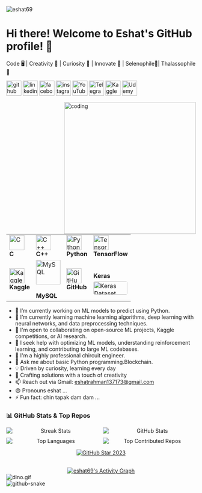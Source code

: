 <p align="left"> <img src="https://komarev.com/ghpvc/?username=eshat69&label=Profile%20views&color=0e75b6&style=flat" alt="eshat69" /> </p>

# Hi there! Welcome to Eshat's GitHub profile! 👋
Code 🖥️ | Creativity 🎨 | Curiosity 🌌 | Innovate 🚀 | Selenophile🌙| Thalassophile 🌊


[<img src='https://cdn.jsdelivr.net/npm/simple-icons@3.0.1/icons/github.svg' alt='github' height='40'>](https://github.com/eshat69)
[<img src='https://cdn.jsdelivr.net/npm/simple-icons@3.0.1/icons/linkedin.svg' alt='linkedin' height='40'>](https://www.linkedin.com/in/eshat-rahman-b18516154/)
[<img src='https://cdn.jsdelivr.net/npm/simple-icons@3.0.1/icons/facebook.svg' alt='facebook' height='40'>](https://www.facebook.com/eshat0007)
[<img src='https://cdn.jsdelivr.net/npm/simple-icons@3.0.1/icons/instagram.svg' alt='instagram' height='40'>](https://www.instagram.com/eshat_rahman/)
[<img src='https://cdn.jsdelivr.net/npm/simple-icons@3.0.1/icons/youtube.svg' alt='YouTube' height='40'>](https://www.youtube.com/@UR%C2%B7Eshat)
[<img src='https://cdn.jsdelivr.net/npm/simple-icons@3.0.1/icons/telegram.svg' alt='Telegram' height='40'>](https://t.me/eshat07)
[<img src='https://cdn.jsdelivr.net/npm/simple-icons@3.0.1/icons/kaggle.svg' alt='Kaggle' height='40'>](https://www.kaggle.com/eshatrahman)
[<img src='https://cdn.jsdelivr.net/npm/simple-icons@3.0.1/icons/udemy.svg' alt='Udemy' height='40'>](https://www.udemy.com/user/eshat-rahman/)

<img align="right" alt="coding" width="350" src="https://github.com/user-attachments/assets/edbe8c7f-84c2-4903-9eaf-4066f23c0e58">
<div align="left">




<table>
    <tr>
    <td class="tech-icon">
      <img src="https://media1.giphy.com/media/v1.Y2lkPTc5MGI3NjExazRzZzZ3MDBnZnNjaDBoamo4emhucnlzZ2h0d3RiOWowcG12dGU1ciZlcD12MV9pbnRlcm5hbF9naWZfYnlfaWQmY3Q9Zw/GwtfUx2P2HnvByDZdg/giphy.gif" alt="C" width="40" height="40" />
      <br><strong>C</strong>
    </td>
    <td class="tech-icon">
      <img src="https://techstack-generator.vercel.app/cpp-icon.svg" alt="C++" width="40" height="40" />
      <br><strong>C++</strong>
    </td>
    <td class="tech-icon">
      <img src="https://techstack-generator.vercel.app/python-icon.svg" alt="Python" width="40" height="40" />
      <br><strong>Python</strong>
    </td>
    <td class="tech-icon">
      <img src="https://skillicons.dev/icons?i=tensorflow" alt="TensorFlow" width="40" height="40" />
      <br><strong>TensorFlow</strong>
    </td>
  </tr>

  <tr>
    <td class="tech-icon">
      <img src="https://upload.wikimedia.org/wikipedia/commons/7/7c/Kaggle_logo.png" width="40" height="40" alt="Kaggle" />
      <br><strong>Kaggle</strong>
    </td>
     <td class="tech-icon">
      <div style="display: flex; align-items: flex-start;">
        <img src="https://techstack-generator.vercel.app/mysql-icon.svg" alt="MySQL" width="65" height="65" />
      </div>
      <br><strong>MySQL</strong>
    </td>
    <td class="tech-icon">
      <img src="https://techstack-generator.vercel.app/github-icon.svg" alt="GitHub" width="40" height="40" />
      <br><strong>GitHub</strong>
    </td>
    <td class="tech-icon">
      <br><strong>Keras</strong>
      <br>
      <img src="https://miro.medium.com/v2/resize:fit:1400/0*R3aPA74guiMOhCLS.png" alt="Keras Dataset" width="90" height="35" style="margin-top:5px; border-radius:4px;" />
    </td>
  </tr>
</table>

</div>







- 🔭 I’m currently working on ML models to predict using Python.
- 🌱 I’m currently learning machine learning algorithms, deep learning with neural networks, and data preprocessing techniques.
- 👯 I'm open to collaborating on open-source ML projects, Kaggle competitions, or AI research.
- 🤔 I seek help with optimizing ML models, understanding reinforcement learning, and contributing to large ML codebases.
- 🗿 I'm a highly professional chircuit engineer.
- 💬 Ask me about basic Python programming.Blockchain.
- 💡 Driven by curiosity, learning every day
- 🎨 Crafting solutions with a touch of creativity
- 📫  Reach out via Gmail: eshatrahman137173@gmail.com
- 😄 Pronouns eshat ...
- ⚡ Fun fact: chin tapak dam dam  ...

### 📊 GitHub Stats & Top Repos
<div align="center">
  <div style="display: grid; grid-template-columns: repeat(2, 1fr); gap: 10px; margin: 10px 0;">
    <!-- Streak Stats -->
    <img src="https://streak-stats.demolab.com/?user=eshat69&count_private=true&theme=react&border_radius=10" alt="Streak Stats"/> 
    <!-- GitHub Stats -->
    <img src="https://github-readme-stats.vercel.app/api?username=eshat69&show_icons=true&theme=react&rank_icon=github&border_radius=10" alt="GitHub Stats" />
    <!-- Top Languages -->
    <img src="https://github-readme-stats.vercel.app/api/top-langs/?username=eshat69&hide=HTML&langs_count=8&layout=compact&theme=react&border_radius=10&exclude_repo=github-readme-stats" alt="Top Languages" />
    <!-- Top Contributed Repos -->
    <img src="https://github-contributor-stats.vercel.app/api?username=eshat69&limit=5&theme=radical&combine_all_yearly_contributions=true&border_radius=10" alt="Top Contributed Repos" />
  </div>
</div>
<!-- Line break for separation -->
  <!-- GitHub Star Badge -->
  <p align="center">
    <a href="https://stars.github.com/profiles/eshat69/">
      <img src="https://github.com/DenverCoder1/DenverCoder1/raw/main/.github/assets/20955511/ca15be3f-d00b-438e-91f6-fb5568c1f632.gif" alt="GitHub Star 2023"/>
    </a>
  </p>
</div>
<!-- Clear float for better alignment of the following content -->
<br style="clear:both;">
<!-- Activity Graph and Snake Animation -->
<div align="center">
  <a href="https://github.com/eshat69">
    <img alt="eshat69's Activity Graph" src="https://github-readme-activity-graph.vercel.app/graph/?username=eshat69&bg_color=1F222E&color=F8D866&line=F85D7F&point=FFFFFF&hide_border=true" />
  </a>
</div>
<div style="text-align: center;">
</div>

<img data-target="animated-image.replacedImage" alt="dino.gif" class="AnimatedImagePlayer-animatedImage" src="https://github.com/saadeghi/saadeghi/raw/master/dino.gif" style="display: block; opacity: 1;">

<img alt="github-snake" src="https://raw.githubusercontent.com/your-username/your-repo/output/github-snake.svg" />
